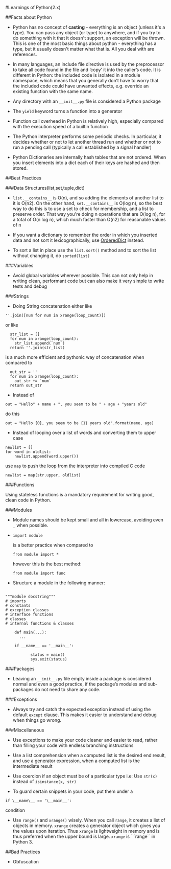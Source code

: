 #Learnings of Python(2.x)

##Facts about Python
* Python has no concept of **casting** - everything is an object (unless it's a type). You can pass any object (or type) to anywhere, and if you try to do something with it that it doesn't support, an exception will be thrown. This is one of the most basic things about python - everything has a type, but it usually doesn't matter what that is. All you deal with are references.

* In many languages, an include file directive is used by the preprocessor to take all code found in the file and ‘copy’ it into the caller’s code. It is different in Python: the included code is isolated in a module namespace, which means that you generally don’t have to worry that the included code could have unwanted effects, e.g. override an existing function with the same name.

* Any directory with an `__init__.py` file is considered a Python package

* The `yield` keyword turns a function into a generator

* Function call overhead in Python is relatively high, especially compared with the execution speed of a builtin function

* The Python interpreter performs some periodic checks. In particular, it decides whether or not to let another thread run and whether or not to run a pending call (typically a call established by a signal handler)

* Python Dictionaries are internally hash tables that are not ordered. When you insert elements into a dict each of their keys are hashed and then stored.


##Best Practices

###Data Structures(list,set,tuple,dict)

* ```list.__contains__``` is O(n), and so adding the elements of another list to it is O(n2). On the other hand, ```set.__contains__``` is O(log n), so the best way to do this is to use a set to check for membership, and a list to preserve order. That way you're doing n operations that are O(log n), for a total of O(n log n), which much faster than O(n2) for reasonable values of n

* If you want a dictionary to remember the order in which you inserted data and not sort it lexicographically, use [OrderedDict](http://docs.python.org/2/library/collections.html#collections.OrderedDict) instead.

* To sort a list in place use the ```list.sort()``` method and to sort the list without changing it, do ```sorted(list)```

###Variables

* Avoid global variables wherever possible. This can not only help in writing clean, performant code but can also make it very simple to write tests and debug

###Strings

* Doing String concatenation either like 
<pre><code>''.join([num for num in xrange(loop_count)])</code></pre>
or like
<pre><code>  str_list = []
  for num in xrange(loop_count):
    str_list.append(`num`)
  return ''.join(str_list)
</code></pre>
is a much more efficient and pythonic way of concatenation when compared to
<pre><code>  out_str = ''
  for num in xrange(loop_count):
    out_str += `num`
  return out_str
</code></pre>

* Instead of 
<pre><code>out = "Hello" + name + ", you seem to be " + age + "years old"</code></pre>
do this 
<pre><code>out = "Hello {0}, you seem to be {1} years old".format(name, age)</code></pre>

* Instead of looping over a list of words and converting them to upper case
<pre><code>newlist = []
for word in oldlist:
    newlist.append(word.upper())
</code></pre>
use ```map``` to push the loop from the interpreter into compiled C code
<pre><code>newlist = map(str.upper, oldlist)</code></pre>

###Functions

Using stateless functions is a mandatory requirement for writing good, clean code in Python.

###Modules

* Module names should be kept small and all in lowercase, avoiding even 	  `_` when possible.


*	<pre><code>import module</code></pre> is a better practice when compared to <pre><code>from module import *</code></pre> however this is the best method: <pre><code>from module import func</code></pre>

* Structure a module in the following manner:
<pre><code>
"""module docstring"""
# imports
# constants
# exception classes
# interface functions
# classes
# internal functions & classes

    def main(...):
  	  ...

	if __name__ == '__main__':

    	   status = main()
    	   sys.exit(status)
</code></pre>

###Packages

* Leaving an `__init__.py` file empty inside a package is considered normal and even a good practice, if the package’s modules and sub-packages do not need to share any code.

###Exceptions

* Always try and catch the expected exception instead of using the default ```except``` clause. This makes it easier to understand and debug when things go wrong.

###Miscellaneous

* Use exceptions to make your code cleaner and easier to read, rather than filling your code with endless branching instructions

* Use a list comprehension when a computed list is the desired end result, and use a generator expression, when a computed list is the intermediate result

* Use coercion if an object must be of a particular type i.e:
Use `str(x)` instead of `isinstance(x, str)`

* To guard certain snippets in your code, put them under a
<pre><code>if \__name\__ == '\__main__':</code></pre> condition

* Use ```range()``` and ```xrange()``` wisely.  When you call ```range```, it creates a list of objects in memory. ```xrange``` creates a generator object which gives you the values upon iteration. Thus ```xrange``` is lightweight in memory and is thus preferred when the upper bound is large. ```xrange``` is ```range`` in Python 3.


##Bad Practices

* Obfuscation
